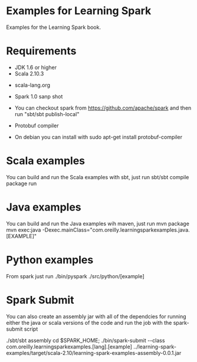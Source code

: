 Examples for Learning Spark
===============
Examples for the Learning Spark book.

Requirements
==
* JDK 1.6 or higher
* Scala 2.10.3
- scala-lang.org
* Spark 1.0 sanp shot
- You can checkout spark from https://github.com/apache/spark and then run "sbt/sbt publish-local"
* Protobuf compiler
- On debian you can install with sudo apt-get install protobuf-compiler

Scala examples
===

You can build and run the Scala examples with sbt, just run
sbt/sbt compile package run

Java examples
===

You can build and run the Java examples wih maven, just run
mvn package
mvn exec:java -Dexec.mainClass="com.oreilly.learningsparkexamples.java.[EXAMPLE]"

Python examples
===

From spark just run ./bin/pyspark ./src/python/[example]

Spark Submit
===

You can also create an assembly jar with all of the dependcies for running either the java or scala
versions of the code and run the job with the spark-submit script

./sbt/sbt assembly
cd $SPARK_HOME; ./bin/spark-submit   --class com.oreilly.learningsparkexamples.[lang].[example] ../learning-spark-examples/target/scala-2.10/learning-spark-examples-assembly-0.0.1.jar
